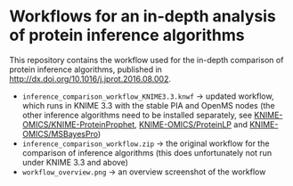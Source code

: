 Workflows for an in-depth analysis of protein inference algorithms
=========

This repository contains the workflow used for the in-depth comparison of
protein inference algorithms, published in
http://dx.doi.org/10.1016/j.jprot.2016.08.002.

- `inference_comparison_workflow_KNIME3.3.knwf` -> updated workflow, which runs
in KNIME 3.3 with the stable PIA and OpenMS nodes (the other inference
algorithms need to be installed separately, see
[KNIME-OMICS/KNIME-ProteinProphet](https://github.com/KNIME-OMICS/KNIME-ProteinProphet),
[KNIME-OMICS/ProteinLP](https://github.com/KNIME-OMICS/ProteinLP) and
[KNIME-OMICS/MSBayesPro](https://github.com/KNIME-OMICS/MSBayesPro))
- `inference_comparison_workflow.zip` -> the original workflow for the
comparison of inference algorithms (this does unfortunately not run under KNIME
3.3 and above)
- `workflow_overview.png` -> an overview screenshot of the workflow
